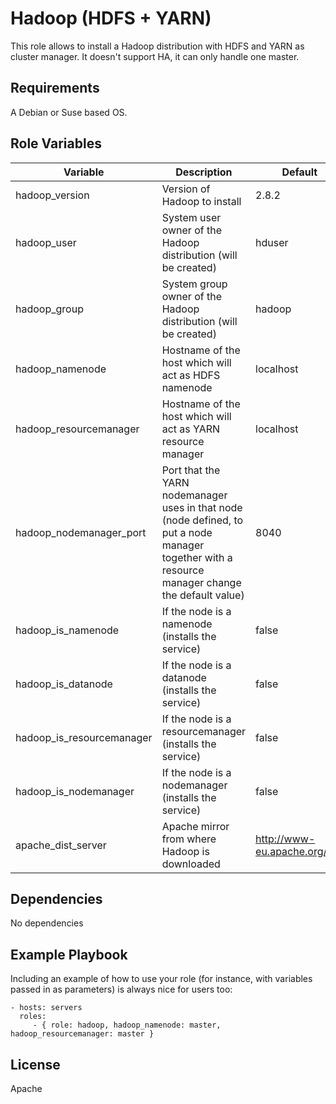 Hadoop (HDFS + YARN)
=========

This role allows to install a Hadoop distribution with HDFS and YARN as cluster
manager. It doesn't support HA, it can only handle one master.

Requirements
------------

A Debian or Suse based OS.

Role Variables
--------------

Variable | Description | Default
--- | --- | ---
hadoop_version | Version of Hadoop to install | 2.8.2
hadoop_user | System user owner of the Hadoop distribution (will be created) | hduser
hadoop_group | System group owner of the Hadoop distribution (will be created) | hadoop
hadoop_namenode | Hostname of the host which will act as HDFS namenode | localhost
hadoop_resourcemanager | Hostname of the host which will act as YARN resource manager | localhost
hadoop_nodemanager_port | Port that the YARN nodemanager uses in that node (node defined, to put a node manager together with a resource manager change the default value) | 8040
hadoop_is_namenode | If the node is a namenode (installs the service) | false
hadoop_is_datanode | If the node is a datanode (installs the service) | false
hadoop_is_resourcemanager | If the node is a resourcemanager (installs the service) | false
hadoop_is_nodemanager | If the node is a nodemanager (installs the service) | false
apache_dist_server | Apache mirror from where Hadoop is downloaded |  http://www-eu.apache.org/dist

Dependencies
------------

No dependencies

Example Playbook
----------------

Including an example of how to use your role (for instance, with variables passed in as parameters) is always nice for users too:

    - hosts: servers
      roles:
         - { role: hadoop, hadoop_namenode: master, hadoop_resourcemanager: master }

License
-------

Apache

